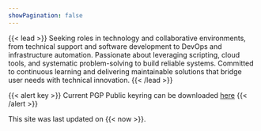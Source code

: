 ```yaml
---
showPagination: false
---
```

{{< lead >}}
Seeking roles in technology and collaborative environments, from technical support and software development to DevOps and infrastructure automation. Passionate about leveraging scripting, cloud tools, and systematic problem-solving to build reliable systems. Committed to continuous learning and delivering maintainable solutions that bridge user needs with technical innovation.
{{< /lead >}}

{{< alert key >}}
Current PGP Public keyring can be downloaded [here](/docs/fullkeyring.asc)
{{< /alert >}}

This site was last updated on {{< now >}}.
